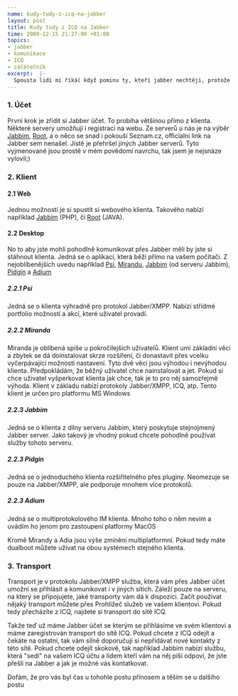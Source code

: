 ```yaml
--- 
name: kudy-tudy-z-icq-na-jabber
layout: post
title: Kudy tudy z ICQ na Jabber
time: 2009-12-15 21:27:00 +01:00
topics: 
- jabber
- komunikace
- ICQ
- záčátečník
excerpt:  |-
  Spousta lidí mi říká( když pominu ty, kteří jabber nechtěji, protože klienti jsou jinak barevní, klasické ICQ ), že by klidně přešlí, ale že mají na ICQ tolik lidí, že přechod na cokoliv jiného je nemožný. Funguje to stejně jako přesun skupiny lidí do jiné hospody - jamile se dav zvedne, tak se de, ale do té doby se nestane nic. Dnes se podíváme jak jít blíž ke dveřím a počkat až se zvednou ostatní.
---
```


### 1. Účet
První krok je zřídit si Jabber účet. To probíha většínou přímo z klienta. Některé servery umožňují i registraci na webu. Ze serverů u nás je na výběr <a title="Jabbim" href="http://www.jabbim.cz/" target="_blank">Jabbim</a>, <a href="http://www.root.cz/specialy/jabber/" target="_blank">Root</a>, a o něco se snad i pokouší Seznam.cz, officialni link na Jabber sem nenašel. Jistě je přehršel jiných Jabber serverů. Tyto vyjmenované jsou prostě v mém povědomí navrchu, tak jsem je nejsnáze vylovil;)

### 2. Klient
#### 2.1 Web

Jednou možností je si spustit si webového klienta. Takového nabízí například <a title="Jabbim JWChat" href="http://www.jabbim.cz/jwchat/" target="_blank">Jabbim</a> (PHP), či <a title="Root Java Client" href="http://www.root.cz/bin/jabber-applet/jeti.html" target="_blank">Root</a> (JAVA).

#### 2.2 Desktop

No to aby jste mohli pohodlně komunikovat přes Jabber měli by jste si stáhnout klienta. Jedná se o aplikaci, která běží přímo na vašem počítači. Z nejoblíbenějších uvedu například <a title="Odkaz na stránky klinta Psi" href="http://psi-im.org/" target="_blank">Psi</a>, <a href="http://www.miranda-im.org/" target="_blank">Mirandu</a>, <a href="http://www.jabber.cz/wiki/Jabbim_(klient)" target="_blank">Jabbim</a> (od serveru Jabbim), <a href="http://www.pidgin.im/" target="_blank">Pidgin</a> a <a href="http://adium.im/" target="_blank">Adium</a>

##### 2.2.1 Psi

Jedná se o klienta výhradně pro protokol Jabber/XMPP. Nabízí střídmé portfolio možností a akcí, které uživatel provadí.

##### 2.2.2 Miranda
Miranda je oblíbená spíše u pokročilejších uživatelů. Klient umí základní věci a zbytek se dá doinstalovat skrze rozšíření, či donastavit přes vcelku vyčerpávající možnosti nastavení. Tyto dvě věci jsou výhodou i nevýhodou klienta. Předpokládám, že běžný uživatel chce nainstalovat a jet. Pokud si chce uživatel vyšperkovat klienta jak chce, tak je to pro něj samozřejmě výhoda. Klient v základu nabízí protokoly Jabber/XMPP, ICQ, atp. Tento klient je určen pro platformu MS Windows
##### 2.2.3 Jabbim
Jedná se o klienta z dílny serveru Jabbim, který poskytuje stejnojmený Jabber server. Jako takový je vhodný pokud chcete pohodlně používat služby tohoto serveru.
##### 2.2.3 Pidgin
Jedná se o jednoduchého klienta rozšiřitelného přes pluginy. Neomezuje se pouze na Jabber/XMPP, ale podporuje mnohem více protokolů.
##### 2.2.3 Adium
Jedná se o multiprotokolového IM klienta. Mnoho toho o něm nevím a uvádím ho jenom pro zastoupení platformy MacOS

Kromě Mirandy a Adia jsou výše zmínění multiplatformní. Pokud tedy máte dualboot můžete užívat na obou systémech stejného klienta.

### 3. Transport
Transport je v protokolu Jabber/XMPP služba, která vám přes Jabber účet umožní se přihlásit a komunikovat i v jiných sítích. Záleží pouze na serveru, na který se přípojujete, jaké transporty vám dá k dispozici. Začít používat nějaký transport můžete přes Prohlížeč služeb ve vašem klientovi. Pokud tedy přecházíte z ICQ, najdete si transport do sítě ICQ.

Takže teď už máme Jabber účet se kterým se přihlásíme ve svém klientovi a máme zaregistrován transport do sítě ICQ. Pokud chcete z ICQ odejít a čekáte na ostatní, tak vám silně doporučuji si nepřidávat nové kontakty z této sítě. Pokud chcete odejít skokově, tak například Jabbim nabízí službu, která "sedí" na vašem ICQ účtu a lidem kteří vám na něj píší odpoví, že jste přešli na Jabber a jak je možné vás kontatkovat.

Dofám, že pro vás byl čas u tohohle postu přínosem a těším se u dalšího postu
